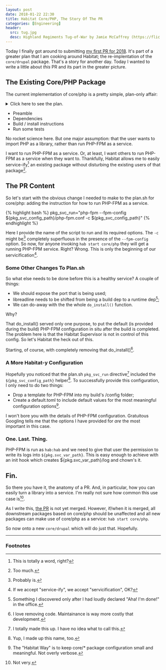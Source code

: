 ```yaml
---
layout: post
date: 2018-01-22 22:30
title: Habitat Core/PHP, The Story Of The PR
categories: [Engineering]
header:
  src: tug.jpg
  desc: Highland Regiments Tug-of-War by Jamie McCaffrey (https://flic.kr/p/oRSS1r)
---
```

Today I finally got around to submitting [my first PR for
2018](https://github.com/habitat-sh/core-plans/pull/1146). It's part
of a greater plan that I am cooking around Habitat; the
re-implentation of the `core/drupal` package. That's a story for
another day. Today I wanted to write a little about _this_ PR and its
part in the greater picture.

## The Existing Core/PHP Package

The current implementation of core/php is a pretty simple, plan-only
affair:

<details>
<summary>Click here to see the plan.</summary>
{% highlight bash %}
pkg_name=php
pkg_distname=php
pkg_origin=core
pkg_version=7.1.4
pkg_maintainer="The Habitat Maintainers <humans@habitat.sh>"
pkg_license=('PHP-3.01')
pkg_upstream_url=http://php.net/
pkg_description="PHP is a popular general-purpose scripting language that is especially suited to web development."
pkg_source=https://php.net/get/${pkg_distname}-${pkg_version}.tar.bz2/from/this/mirror
pkg_filename=${pkg_distname}-${pkg_version}.tar.bz2
pkg_dirname=${pkg_distname}-${pkg_version}
pkg_shasum=39bf697836e2760b3a44ea322e9e5f1f5b1f07abeb0111f6495eff7538e25805
pkg_deps=(
  core/coreutils
  core/curl
  core/glibc
  core/libxml2
  core/libjpeg-turbo
  core/libpng
  core/openssl
  core/zlib
)
pkg_build_deps=(
  core/bison2
  core/gcc
  core/make
  core/re2c
  core/readline
)
pkg_bin_dirs=(bin sbin)
pkg_lib_dirs=(lib)
pkg_include_dirs=(include)
pkg_interpreters=(bin/php)

do_build() {
  ./configure --prefix="$pkg_prefix" \
    --enable-exif \
    --enable-fpm \
    --with-fpm-user=hab \
    --with-fpm-group=hab \
    --enable-mbstring \
    --enable-opcache \
    --with-mysql=mysqlnd \
    --with-mysqli=mysqlnd \
    --with-pdo-mysql=mysqlnd \
    --with-readline="$(pkg_path_for readline)" \
    --with-curl="$(pkg_path_for curl)" \
    --with-gd \
    --with-jpeg-dir="$(pkg_path_for libjpeg-turbo)" \
    --with-libxml-dir="$(pkg_path_for libxml2)" \
    --with-openssl="$(pkg_path_for openssl)" \
    --with-png-dir="$(pkg_path_for libpng)" \
    --with-xmlrpc \
    --with-zlib="$(pkg_path_for zlib)"
  make
}

do_install() {
  do_default_install

  # Modify PHP-FPM config so it will be able to run out of the box. To run a real
  # PHP-FPM application you would want to supply your own config with
  # --fpm-config <file>.
  mv "$pkg_prefix/etc/php-fpm.conf.default" "$pkg_prefix/etc/php-fpm.conf"
}

do_check() {
  make test
}
{% endhighlight %}
</details>

- Preamble
- Dependencies
- Build / install instructions
- Run some tests

No rocket science here. But one major assumption: that the user wants
to import PHP as a library, rather than run PHP-FPM as a service.

I want to run PHP-FPM as a service. Or, at least, I want others to run
PHP-FPM as a service when they want to. Thankfully, Habitat allows me
to easily service-ify[^1] an existing package without disturbing the
existing users of that package[^2].

## The PR Content

So let's start with the obvious change I needed to make to the plan.sh
for core/php: adding the instruction for how to run PHP-FPM as a
service.

{% highlight bash %}
pkg_svc_run="php-fpm --fpm-config ${pkg_svc_config_path}/php-fpm.conf -c ${pkg_svc_config_path}"
{% endhighlight %}

Here I provide the name of the script to run and its required
options. The `-c` might be[^3] completely superfluous in the presence
of the `--fpm-config` option. So now, for anyone invoking `hab start
core/php` they will get a running PHP-FPM service. Right? Wrong. This
is only the beginning of our servicification[^4].

### Some Other Changes To Plan.sh

So what else needs to be done before this is a healthy service? A
couple of things:

- We should expose the port that is being used;
- libreadline needs to be shifted from being a build dep to a runtime
  dep[^5];
- We can do-away with the the whole `do_install()` function.

Why?

That do_install() served only one purpose, to put the default (is
provided during the build) PHP-FPM configuration in situ after the
build is completed. The problem here is that the Habitat Supervisor is
not in control of this config. So let's Habitat the heck out of this.

Starting, of course, with completely removing that do_install()[^6].

### A More Habitat-y Configuration

Hopefully you noticed that the plan.sh `pkg_svc_run` directive[^7]
included the `${pkg_svc_config_path}` helper[^8]. To successfully
provide this configuration, I only need to do two things:

- Drop a template for PHP-FPM into my build's /config folder;
- Create a default.toml to include default values for the most
  meaningful configuration options[^9].

I won't bore you with the details of PHP-FPM configuration. Gratuitous
Googling tells me that the options I have provided for _are_ the most
important in this case.

### One. Last. Thing.

PHP-FPM is run as `hab:hab` and we need to give that user the
permission to write its logs into `${pkg.svc_var_path}`. This is easy
enough to achieve with an init hook which creates
${pkg.svc_var_path}/log and chown's it.

## Fin.

So there you have it, the anatomy of a PR. And, in particular, how you
can easily turn a library into a service. I'm really not sure how
common this use case is[^10].

As I write this, [the
PR](https://github.com/habitat-sh/core-plans/pull/1146) is not yet
merged. However, if/when it is merged, all downstream packages based
on core/php should be unaffected and all new packages can make use of
core/php as a service: `hab start core/php`.

So now onto a new `core/drupal` which will do just that. Hopefully.

---

### Footnotes
[^1]: This is totally a word, right?
[^2]: Too much.
[^3]: Probably is.
[^4]: If we accept "service-ify", we accept "servicification", OK?
[^5]: Something I discovered only after I had loudly declared "Aha! I'm done!" in the office.
[^6]: I love removing code. Maintainance is way more costly that development.
[^7]: I totally made this up. I have no idea what to call this.
[^8]: Yup, I made up this name, too.
[^9]: The "Habitat Way"[^11] is to keep core/* package configuration small and meaningful. Not overly verbose.
[^10]: Not very.
[^11]: &trade;
